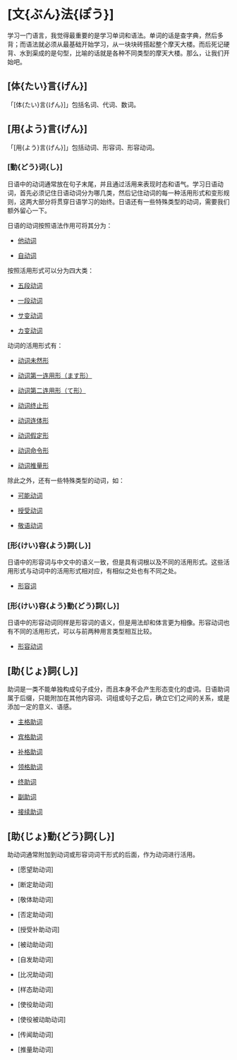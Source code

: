 # [文{ぶん}法{ぽう}]

学习一门语言，我觉得最重要的是学习单词和语法。单词的话是查字典，然后多背；而语法就必须从最基础开始学习，从一块块砖搭起整个摩天大楼。而后死记硬背、水到渠成的是句型，比喻的话就是各种不同类型的摩天大楼。那么，让我们开始吧。

## [体{たい}言{げん}]

「[体{たい}言{げん}]」包括名词、代词、数词。

## [用{よう}言{げん}]

「[用{よう}言{げん}]」包括动词、形容词、形容动词。

### [動{どう}词{し}]

日语中的动词通常放在句子末尾，并且通过活用来表现时态和语气。学习日语动词，首先必须记住日语动词分为哪几类，然后记住动词的每一种活用形式和变形规则，这两大部分将贯穿日语学习的始终。日语还有一些特殊类型的动词，需要我们额外留心一下。

日语的动词按照语法作用可将其分为：

- [他动词](doushi.md#1)

- [自动词](doushi.md#2)

按照活用形式可以分为四大类：

- [五段动词](doushi.md#1_1)

- [一段动词](doushi.md#2_1)

- [サ变动词](doushi.md#3)

- [カ变动词](doushi.md#4)

动词的活用形式有：

- [动词未然形](doushi1.md)

- [动词第一连用形（ます形）](doushi2.md)

- [动词第二连用形（て形）](doushi3.md)

- [动词终止形](doushi4.md)

- [动词连体形](doushi5.md)

- [动词假定形](doushi6.md)

- [动词命令形](doushi7.md)

- [动词推量形](doushi8.md)

除此之外，还有一些特殊类型的动词，如：

- [可能动词](doushi9.md)

- [授受动词](doushi10.md)

- [敬语动词](doushi11.md)

### [形{けい}容{よう}詞{し}]

日语中的形容词与中文中的语义一致，但是具有词根以及不同的活用形式。这些活用形式与动词中的活用形式相对应，有相似之处也有不同之处。

- [形容词](keiyoushi.md)

### [形{けい}容{よう}動{どう}詞{し}]

日语中的形容动词同样是形容词的语义，但是用法却和体言更为相像。形容动词也有不同的活用形式，可以与前两种用言类型相互比较。

- [形容动词](keiyoudoushi.md)

## [助{じょ}詞{し}]

助词是一类不能单独构成句子成分，而且本身不会产生形态变化的虚词。日语助词属于后缀，只能附加在其他内容词、词组或句子之后，确立它们之间的关系，或是添加一定的意义、语感。

- [主格助词](kakujyoshi.md#_2)

- [宾格助词](kakujyoshi.md#_3)

- [补格助词](kakujyoshi.md#_4)

- [领格助词](kakujyoshi.md#_5)

- [终助词](shuujyoshi.md)

- [副助词](fukujyoshi.md)

- [接续助词](setsuzokujyoshi.md)

## [助{じょ}動{どう}詞{し}]

助动词通常附加到动词或形容词词干形式的后面，作为动词进行活用。

- [愿望助动词]

- [断定助动词]

- [敬体助动词]

- [否定助动词]

- [授受补助动词]

- [被动助动词]

- [自发助动词]

- [比况助动词]

- [样态助动词]

- [使役助动词]

- [使役被动助动词]

- [传闻助动词]

- [推量助动词]


















